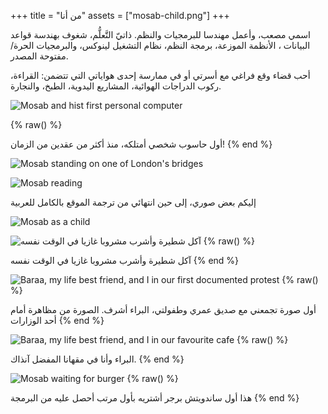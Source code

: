 +++
title = "من أنا"
assets = ["mosab-child.png"]
+++

اسمي مصعب، وأعمل مهندسا للبرمجيات والنظم. ذاتيّ التَّعلُّم، شغوف بهندسة قواعد البيانات ، الأنظمة الموزعة، برمجة النظم، نظام التشغيل لينوكس، والبرمجيات الحرة/مفتوحة المصدر.

أحب قضاء وقع فراغي مع أسرتي أو في ممارسة إحدى هواياتي التي تتضمن: القراءة، ركوب الدراجات الهوائية، المشاريع اليدوية، الطبخ، والنجارة.

![Mosab and hist first personal computer](mosab-first-computer.png)

{% raw() %}
<div class="text-center"> أول حاسوب شخصي أمتلكه، منذ أكثر من عقدين من الزمان!</center>
{% end %}

![Mosab standing on one of London's bridges](mosab-london-bridge.png)

![Mosab reading](mosab-reading.png)

إليكم بعض صوري، إلى حين انتهائي من ترجمة الموقع بالكامل للعربية

![Mosab as a child](mosab-child.png)

![آكل شطيرة وأشرب مشروبا غازيا في الوقت نفسه](mosab-young.png)
{% raw() %}
<div class="text-center">آكل شطيرة وأشرب مشروبا غازيا في الوقت نفسه</center>
{% end %}

![Baraa, my life best friend, and I in our first documented protest](baraa-and-i-protest.png)
{% raw() %}
<div class="text-center">أول صورة تجمعني مع صديق عمري وطفولتي، البراء أشرف. الصورة من مظاهرة أمام أحد الوزارات</center>
{% end %}

![Baraa, my life best friend, and I in our favourite cafe](baraa-and-i-cafe.png)
{% raw() %}
<div class="text-center">البراء وأنا في مقهانا المفضل آنذاك.</center>
{% end %}

![Mosab waiting for burger](mosab-and-burger.png)
{% raw() %}
<div class="text-center">هذا أول ساندويتش برجر أشتريه بأول مرتب أحصل عليه من البرمجة</center>
{% end %}
